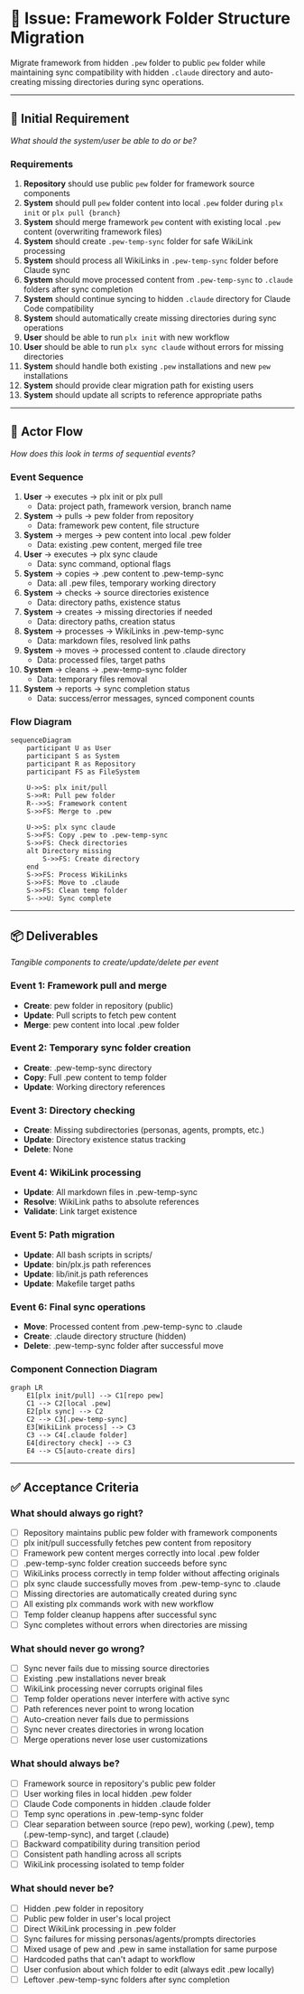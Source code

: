 # 🔧 Issue: Framework Folder Structure Migration

Migrate framework from hidden `.pew` folder to public `pew` folder while maintaining sync compatibility with hidden `.claude` directory and auto-creating missing directories during sync operations.

---

## 📝 Initial Requirement
*What should the system/user be able to do or be?*

### Requirements

1. **Repository** should use public `pew` folder for framework source components
2. **System** should pull `pew` folder content into local `.pew` folder during `plx init` or `plx pull {branch}`
3. **System** should merge framework `pew` content with existing local `.pew` content (overwriting framework files)
4. **System** should create `.pew-temp-sync` folder for safe WikiLink processing
5. **System** should process all WikiLinks in `.pew-temp-sync` folder before Claude sync
6. **System** should move processed content from `.pew-temp-sync` to `.claude` folders after sync completion
7. **System** should continue syncing to hidden `.claude` directory for Claude Code compatibility
8. **System** should automatically create missing directories during sync operations
9. **User** should be able to run `plx init` with new workflow
10. **User** should be able to run `plx sync claude` without errors for missing directories
11. **System** should handle both existing `.pew` installations and new `pew` installations
12. **System** should provide clear migration path for existing users
13. **System** should update all scripts to reference appropriate paths

---

## 🌊 Actor Flow
*How does this look in terms of sequential events?*

### Event Sequence

1. **User** → executes → plx init or plx pull
   - Data: project path, framework version, branch name
2. **System** → pulls → pew folder from repository
   - Data: framework pew content, file structure
3. **System** → merges → pew content into local .pew folder
   - Data: existing .pew content, merged file tree
4. **User** → executes → plx sync claude
   - Data: sync command, optional flags
5. **System** → copies → .pew content to .pew-temp-sync
   - Data: all .pew files, temporary working directory
6. **System** → checks → source directories existence
   - Data: directory paths, existence status
7. **System** → creates → missing directories if needed
   - Data: directory paths, creation status
8. **System** → processes → WikiLinks in .pew-temp-sync
   - Data: markdown files, resolved link paths
9. **System** → moves → processed content to .claude directory
   - Data: processed files, target paths
10. **System** → cleans → .pew-temp-sync folder
    - Data: temporary files removal
11. **System** → reports → sync completion status
    - Data: success/error messages, synced component counts

### Flow Diagram
```mermaid
sequenceDiagram
    participant U as User
    participant S as System
    participant R as Repository
    participant FS as FileSystem
    
    U->>S: plx init/pull
    S->>R: Pull pew folder
    R-->>S: Framework content
    S->>FS: Merge to .pew
    
    U->>S: plx sync claude
    S->>FS: Copy .pew to .pew-temp-sync
    S->>FS: Check directories
    alt Directory missing
        S->>FS: Create directory
    end
    S->>FS: Process WikiLinks
    S->>FS: Move to .claude
    S->>FS: Clean temp folder
    S-->>U: Sync complete
```

---

## 📦 Deliverables
*Tangible components to create/update/delete per event*

### Event 1: Framework pull and merge
- **Create**: pew folder in repository (public)
- **Update**: Pull scripts to fetch pew content
- **Merge**: pew content into local .pew folder

### Event 2: Temporary sync folder creation
- **Create**: .pew-temp-sync directory
- **Copy**: Full .pew content to temp folder
- **Update**: Working directory references

### Event 3: Directory checking
- **Create**: Missing subdirectories (personas, agents, prompts, etc.)
- **Update**: Directory existence status tracking
- **Delete**: None

### Event 4: WikiLink processing
- **Update**: All markdown files in .pew-temp-sync
- **Resolve**: WikiLink paths to absolute references
- **Validate**: Link target existence

### Event 5: Path migration
- **Update**: All bash scripts in scripts/
- **Update**: bin/plx.js path references
- **Update**: lib/init.js path references
- **Update**: Makefile target paths

### Event 6: Final sync operations
- **Move**: Processed content from .pew-temp-sync to .claude
- **Create**: .claude directory structure (hidden)
- **Delete**: .pew-temp-sync folder after successful move

### Component Connection Diagram
```mermaid
graph LR
    E1[plx init/pull] --> C1[repo pew]
    C1 --> C2[local .pew]
    E2[plx sync] --> C2
    C2 --> C3[.pew-temp-sync]
    E3[WikiLink process] --> C3
    C3 --> C4[.claude folder]
    E4[directory check] --> C3
    E4 --> C5[auto-create dirs]
```

---

## ✅ Acceptance Criteria

### What should always go right?
- [ ] Repository maintains public pew folder with framework components
- [ ] plx init/pull successfully fetches pew content from repository
- [ ] Framework pew content merges correctly into local .pew folder
- [ ] .pew-temp-sync folder creation succeeds before sync
- [ ] WikiLinks process correctly in temp folder without affecting originals
- [ ] plx sync claude successfully moves from .pew-temp-sync to .claude
- [ ] Missing directories are automatically created during sync
- [ ] All existing plx commands work with new workflow
- [ ] Temp folder cleanup happens after successful sync
- [ ] Sync completes without errors when directories are missing

### What should never go wrong?
- [ ] Sync never fails due to missing source directories
- [ ] Existing .pew installations never break
- [ ] WikiLink processing never corrupts original files
- [ ] Temp folder operations never interfere with active sync
- [ ] Path references never point to wrong location
- [ ] Auto-creation never fails due to permissions
- [ ] Sync never creates directories in wrong location
- [ ] Merge operations never lose user customizations

### What should always be?
- [ ] Framework source in repository's public pew folder
- [ ] User working files in local hidden .pew folder
- [ ] Claude Code components in hidden .claude folder
- [ ] Temp sync operations in .pew-temp-sync folder
- [ ] Clear separation between source (repo pew), working (.pew), temp (.pew-temp-sync), and target (.claude)
- [ ] Backward compatibility during transition period
- [ ] Consistent path handling across all scripts
- [ ] WikiLink processing isolated to temp folder

### What should never be?
- [ ] Hidden .pew folder in repository
- [ ] Public pew folder in user's local project
- [ ] Direct WikiLink processing in .pew folder
- [ ] Sync failures for missing personas/agents/prompts directories
- [ ] Mixed usage of pew and .pew in same installation for same purpose
- [ ] Hardcoded paths that can't adapt to workflow
- [ ] User confusion about which folder to edit (always edit .pew locally)
- [ ] Leftover .pew-temp-sync folders after sync completion
